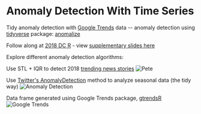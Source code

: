 # Anomaly Detection With Time Series
Tidy anomaly detection with [Google Trends](https://trends.google.com) data -- anomaly detection using [tidyverse](https://www.tidyverse.org/packages/) package: [anomalize](https://github.com/business-science/anomalize) 

Follow along at [2018 DC R](https://rstats.ai/agenda/) - view [supplementary slides here](https://github.com/cattystats/Anomaly_Detection/blob/master/2018-DC-R-Conference_CZ.pdf)

Explore different anomaly detection algorithms:

Use STL + IQR to detect 2018 [trending news stories](https://www.thecut.com/2018/10/pete-davidson-and-ariana-grandes-engagement-a-timeline.html) 
![Pete](https://raw.githubusercontent.com/cattystats/Anomaly_Detection/master/figures/anomalize_pete_davidson.png)

Use [Twitter's AnomalyDetection](https://github.com/twitter/AnomalyDetection) method to analyze seasonal data (the tidy way)
![Anomaly Detection](https://raw.githubusercontent.com/cattystats/Anomaly_Detection/master/figures/anomalize_vote.png)

Data frame generated using Google Trends package, [gtrendsR](https://github.com/PMassicotte/gtrendsR)
![Google Trends](https://raw.githubusercontent.com/cattystats/Anomaly_Detection/master/figures/google_trends_vote.png)
